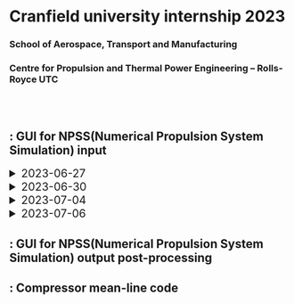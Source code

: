 # Cranfield university internship 2023
### School of Aerospace, Transport and Manufacturing
### Centre for Propulsion and Thermal Power Engineering – Rolls-Royce UTC
<br />
<br />

## :  GUI for NPSS(Numerical Propulsion System Simulation) input

<details>   
<summary style="font-size: 20px;">2023-06-27</summary>

#### Data format : 
1. extension : .map
2. standard : Extracted from Turbomatch Map Library (09/2021) by Christos Nixarlidis.

#### Parsing :
1. Re library
2. fan.map  (PR, Wc depends on the same Nc, each beta)<br />
```
   beta_Nc_Wc = re.findall(r'beta = (\d+)\s+{\s+Nc =  {(.*?)\}\s+Wc =  {(.*?)}', data, re.DOTALL) <br />
   beta_Nc_PR = re.findall(r'beta = (\d+)\s+{\s+Nc =  {(.*?)\}\s+PR =  {(.*?)}', data, re.DOTALL)
```

3. turbine.map (dHqT, Wc, each Nc)<br />
```
   turbine_Nc_dHqT= re.findall(r"Nc\s*=\s*(.*?)\s*{\s*dHqT\s*=\s*{(.*?)}", data, re.DOTALL) <br />
   turbine_Nc_Wc = re.findall(r"Nc\s*=\s*(.*?)\s*{\s*dHqT\s*=.*?\s*Wc\s*=\s*{(.*?)}", data, re.DOTALL)
```

4. HPC.map ->

#### Plot : 
1. matplotlib
2. Fan.map -> x axis : pressure ratio(PR) , y axis : corrected mass flow(Wc)
3. Turbine.map ->  x axis : dHqT, y axis : corrected mass flow(Wc)
4. HPC.map ->

</details>


<details>   
<summary style="font-size: 20px;">2023-06-30</summary>

#### HPC(High Performance Computing)

#### Data format :
1. HPC.map :
   
   Table TB_Wc(real beta, real Nc){

VIGV = 0 {
    beta = 1  {
		Nc =  {0.5000, 0.5300, 0.5700, 0.6000, 0.6400}
		Wc =  {21.4000, 22.4900, 23.6960, 25.0040, 26.4140}
	}
    beta = 2  {
		Nc =  {0.5000, 0.5300, 0.5700, 0.6000, 0.6400}
		Wc =  {21.3510, 22.4610, 23.6830, 25.0020, 26.4150}
	}
	
}

VIGV = 3 {
    beta = 1  {
		Nc =  {0.5000, 0.5300, 0.5700, 0.6000, 0.6400}
		Wc =  {21.4000, 22.4900, 23.6960, 25.0040, 26.4140}
	}
    beta = 2  {
		Nc =  {0.5000, 0.5300, 0.5700, 0.6000, 0.6400}
		Wc =  {21.3510, 22.4610, 23.6830, 25.0020, 26.4150}
	}
}
}

1. not nested
2. regular

#### Parsing :

1. root window -> load file -> plot window -> VIGV value selection(another window) -> beta selection -> plot
2. Parsed data form(VIGV, beta, Nc, Wc or PR): 
\[('0', '1', '0.5000, 0.5300, 0.5700, 0.6000, 0.6400', '21.4000, 22.4900, 23.6960, 25.0040, 26.4140'),('0', '2', '0.5000, 0.5300, 0.5700, 0.6000, 0.6400', '21.3510, 22.4610, 23.6830, 25.0020, 26.4150'),('3', '1', '0.5000, 0.5300, 0.5700, 0.6000, 0.6400', '21.4000, 22.4900, 23.6960, 25.0040, 26.4140'), ('3', '2', '0.5000, 0.5300, 0.5700, 0.6000, 0.6400', '21.3510, 22.4610, 23.6830, 25.0020, 26.4150')]

3. HPC.map(VIGV, beta, Nc, Wc or PR): 

```
   	vigv_blocks = re.findall(r'(VIGV = \d+ \{.*?\})', data, re.DOTALL)
   
        beta_Nc_Wc = []
        beta_Nc_PR = []

        # Iterate over each VIGV block
        for block in vigv_blocks:
            # Extract VIGV value
            vigv = re.search(r'VIGV = (\d+)', block).group(1)
            
            # Extract all beta, Nc, Wc within this block
            block_beta_Nc_Wc = re.findall(r'beta = (\d+)\s+{\s+Nc =  {(.*?)\}\s+Wc =  {(.*?)}', data, re.DOTALL)
            # Extract all beta, Nc, PR within this block
            block_beta_Nc_PR = re.findall(r'beta = (\d+)\s+{\s+Nc =  {(.*?)\}\s+PR =  {(.*?)}', data, re.DOTALL)

            # For each beta, Nc, Wc set, append it along with VIGV value to the result
            for beta, nc, wc in block_beta_Nc_Wc:
                beta_Nc_Wc.append((vigv, beta, nc, wc))

            # For each beta, Nc, PR set, append it along with VIGV value to the result
            for beta, nc, pr in block_beta_Nc_PR:
                beta_Nc_PR.append((vigv, beta, nc, pr))

        beta_values = [int(beta) for _, beta, _, _ in beta_Nc_Wc]
```

5. 2 scroll listboxes cannot be selected in one window for Tkinter.
6. Parameter managing for VIGV -> global plot_window -> condition when plot the new window.

#### Plot :
1. The same as a compressor, Fan.map, except the selection of VIGV value in advance.
 
</details>


<details>   
<summary style="font-size: 20px;">2023-07-04</summary>
1. VIGV selection button update, optimized
	
2. subplot vs figure for matlablib

#### Nc plot function:
   Nc values plotted for every selection of VIGV
  => parsing error for data : ```re.findall``` with ```data``` parameter, it shares the data inside. <br>
  => ```block``` parameter has to be used. (iteration is not necessary)
      
   
	```
	vigv_blocks = re.findall(r'(VIGV\s+=\s+\d+\s+\{[^{}]*?(?:\{[^{}]*?(?:\{[^{}]*?\}[^{}]*?)*?\}[^{}]*?)*?\})', data, re.DOTALL)

        beta_Nc_Wc = []
        beta_Nc_PR = []
        beta_Nc = []

        # Iterate over each VIGV block
        for block in vigv_blocks:
            # Extract VIGV value
            vigv = re.search(r'VIGV\s+=\s+(\d+)', block).group(1)
            #print(block)
            
            beta_blocks = re.findall(r'(beta\s+=\s+\d+\s+\{[^{}]*?(?:\{[^{}]*?\}[^{}]*?)*?\})', block, re.DOTALL)
            
            for beta_block in beta_blocks:
                beta = re.search(r'beta\s+=\s+(\d+)', beta_block).group(1)
                nc = re.search(r'Nc\s+=\s+\{([^\}]*)\}', beta_block).group(1)
                wc = re.search(r'Wc\s+=\s+\{([^\}]*)\}', beta_block).group(1) if re.search(r'Wc\s+=\s+\{([^\}]*)\}', beta_block) else None
                pr = re.search(r'PR\s+=\s+\{([^\}]*)\}', beta_block).group(1) if re.search(r'PR\s+=\s+\{([^\}]*)\}', beta_block) else None
                
                if wc is not None:
                    beta_Nc_Wc.append((vigv, beta, nc, wc))
                
                if pr is not None:
                    beta_Nc_PR.append((vigv, beta, nc, pr))

                beta_Nc.append((vigv, beta, nc))

        beta_values = [int(beta) for _, beta, _, _ in beta_Nc_Wc]
	```
</details>

<details>   
<summary style="font-size: 20px;">2023-07-06</summary>
1. album issue with VIGV selection is corrected.
2. 
</details>


## :  GUI for NPSS(Numerical Propulsion System Simulation) output post-processing

## :  Compressor mean-line code
